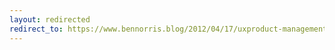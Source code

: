 ```yaml
---
layout: redirected
redirect_to: https://www.bennorris.blog/2012/04/17/uxproduct-management-webinar.html
---
```

